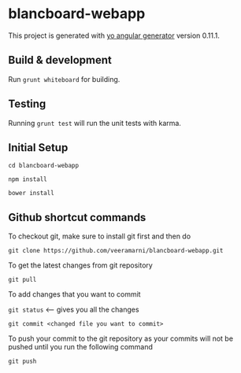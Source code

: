 # blancboard-webapp

This project is generated with [yo angular generator](https://github.com/yeoman/generator-angular)
version 0.11.1.

## Build & development

Run `grunt whiteboard` for building.


## Testing

Running `grunt test` will run the unit tests with karma.



Initial Setup
---------
`cd blancboard-webapp`

 `npm install`
 
 `bower install`



Github shortcut commands
----
To checkout git, make sure to install git first and then do

`git clone https://github.com/veeramarni/blancboard-webapp.git`

To get the latest changes from git repository

`git pull`

To add changes that you want to commit

`git status`  <-- gives you all the changes 

`git commit <changed file you want to commit>`

To push your commit to the git repository as your commits will not be pushed until you run the following command

`git push`


